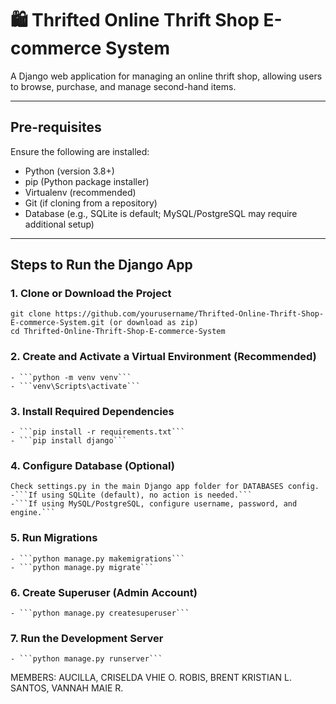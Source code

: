 # 🛍️ Thrifted Online Thrift Shop E-commerce System

A Django web application for managing an online thrift shop, allowing users to browse, purchase, and manage second-hand items.

---

## Pre-requisites

Ensure the following are installed:

- Python (version 3.8+)
- pip (Python package installer)
- Virtualenv (recommended)
- Git (if cloning from a repository)
- Database (e.g., SQLite is default; MySQL/PostgreSQL may require additional setup)

---

## Steps to Run the Django App

### 1. Clone or Download the Project
    git clone https://github.com/yourusername/Thrifted-Online-Thrift-Shop-E-commerce-System.git (or download as zip)
    cd Thrifted-Online-Thrift-Shop-E-commerce-System

### 2. Create and Activate a Virtual Environment (Recommended)
    - ```python -m venv venv```
    - ```venv\Scripts\activate```

### 3.  Install Required Dependencies
    - ```pip install -r requirements.txt```
    - ```pip install django```

### 4.  Configure Database (Optional)
    Check settings.py in the main Django app folder for DATABASES config.
    -```If using SQLite (default), no action is needed.```
    -```If using MySQL/PostgreSQL, configure username, password, and engine.```

### 5.  Run Migrations
    - ```python manage.py makemigrations```
    - ```python manage.py migrate```

### 6.   Create Superuser (Admin Account)
    - ```python manage.py createsuperuser```

### 7.   Run the Development Server
    - ```python manage.py runserver```

MEMBERS:
AUCILLA, CRISELDA VHIE O.
ROBIS, BRENT KRISTIAN L.
SANTOS, VANNAH MAIE R.